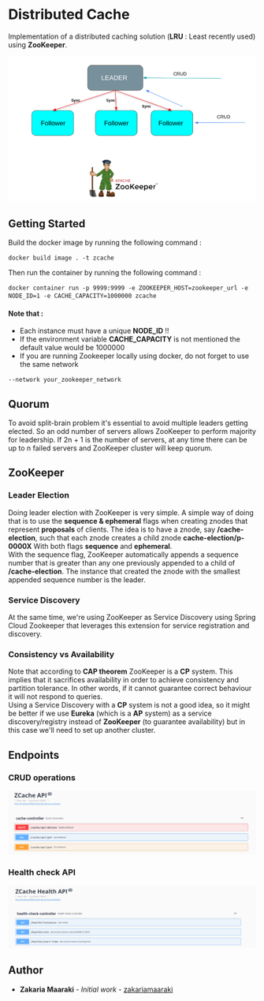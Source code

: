 # Distributed Cache

Implementation of a distributed caching solution (**LRU** : Least recently used) using **ZooKeeper**. 

![Alt text](./zcache-archi.png?raw=true "ZCache Architecture")

## Getting Started
Build the docker image by running the following command :
```
docker build image . -t zcache
```

Then run the container by running the following command :

```
docker container run -p 9999:9999 -e ZOOKEEPER_HOST=zookeeper_url -e NODE_ID=1 -e CACHE_CAPACITY=1000000 zcache
```

#### Note that :
* Each instance must have a unique **NODE_ID** !! 
* If the environment variable **CACHE_CAPACITY** is not mentioned the default value would be 1000000 
* If you are running Zookeeper locally using docker, do not forget to use the same network

```
--network your_zookeeper_network
```

## Quorum
To avoid split-brain problem it's essential to avoid multiple leaders getting elected. So an odd number of servers allows ZooKeeper to perform majority for leadership. If 2n + 1 is the number of servers, at any time there can be up to n failed servers and ZooKeeper cluster will keep quorum.  

## ZooKeeper

### Leader Election
Doing leader election with ZooKeeper is very simple. A simple way of doing that is to use the **sequence & ephemeral** flags when creating znodes that represent **proposals** of clients. The idea is to have a znode, say **/cache-election**, such that each znode creates a child znode **cache-election/p-0000X** With both flags **sequence** and **ephemeral**. \
With the sequence flag, ZooKeeper automatically appends a sequence number that is greater than any one previously appended to a child of **/cache-election**. The instance that created the znode with the smallest appended sequence number is the leader.

### Service Discovery
At the same time, we're using ZooKeeper as Service Discovery using Spring Cloud Zookeeper that leverages this extension for service registration and discovery.

### Consistency vs Availability
Note that according to **CAP theorem** ZooKeeper is a **CP** system. This implies that it sacrifices availability in order to achieve consistency and partition tolerance. In other words, if it cannot guarantee correct behaviour it will not respond to queries. \
Using a Service Discovery with a **CP** system is not a good idea, so it might be better if we use **Eureka** (which is a **AP** system) as a service discovery/registry instead of **ZooKeeper** (to guarantee availability) but in this case we'll need to set up another cluster.

## Endpoints

### CRUD operations
![Alt text](./zcache-api.png?raw=true "ZCache API")

### Health check API
![Alt text](./zcache-health-check.png?raw=true "ZCache API")

## Author

- **Zakaria Maaraki** - _Initial work_ - [zakariamaaraki](https://github.com/zakariamaaraki)
